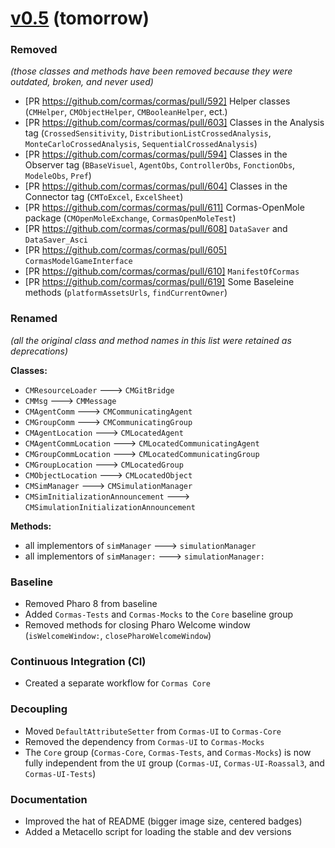 # [v0.5](https://github.com/cormas/cormas/compare/pre-v0.5...master) (tomorrow)

### Removed 

_(those classes and methods have been removed because they were outdated, broken, and never used)_

- [PR https://github.com/cormas/cormas/pull/592] Helper classes (`CMHelper`, `CMObjectHelper`, `CMBooleanHelper`, ect.)
- [PR https://github.com/cormas/cormas/pull/603] Classes in the Analysis tag (`CrossedSensitivity`, `DistributionListCrossedAnalysis`, `MonteCarloCrossedAnalysis`, `SequentialCrossedAnalysis`)
- [PR https://github.com/cormas/cormas/pull/594] Classes in the Observer tag (`BBaseVisuel`, `AgentObs`, `ControllerObs`, `FonctionObs`, `ModeleObs`, `Pref`)
- [PR https://github.com/cormas/cormas/pull/604] Classes in the Connector tag (`CMToExcel`, `ExcelSheet`)
- [PR https://github.com/cormas/cormas/pull/611] Cormas-OpenMole package (`CMOpenMoleExchange`, `CormasOpenMoleTest`)
- [PR https://github.com/cormas/cormas/pull/608] `DataSaver` and `DataSaver_Asci`
- [PR https://github.com/cormas/cormas/pull/605] `CormasModelGameInterface`
- [PR https://github.com/cormas/cormas/pull/610] `ManifestOfCormas`
- [PR https://github.com/cormas/cormas/pull/619] Some Baseleine methods (`platformAssetsUrls`, `findCurrentOwner`)

### Renamed

_(all the original class and method names in this list were retained as deprecations)_

**Classes:**
- `CMResourceLoader` ---> `CMGitBridge`
- `CMMsg` ---> `CMMessage`
- `CMAgentComm` ---> `CMCommunicatingAgent`
- `CMGroupComm` ---> `CMCommunicatingGroup`
- `CMAgentLocation` ---> `CMLocatedAgent`
- `CMAgentCommLocation` ---> `CMLocatedCommunicatingAgent`
- `CMGroupCommLocation` ---> `CMLocatedCommunicatingGroup`
- `CMGroupLocation` ---> `CMLocatedGroup`
- `CMObjectLocation` ---> `CMLocatedObject`
- `CMSimManager` ---> `CMSimulationManager`
- `CMSimInitializationAnnouncement` ---> `CMSimulationInitializationAnnouncement`

**Methods:**
- all implementors of `simManager` ---> `simulationManager`
- all implementors of `simManager:` ---> `simulationManager:`

### Baseline

- Removed Pharo 8 from baseline
- Added `Cormas-Tests` and `Cormas-Mocks` to the `Core` baseline group
- Removed methods for closing Pharo Welcome window (`isWelcomeWindow:`, `closePharoWelcomeWindow`)

### Continuous Integration (CI)

- Created a separate workflow for `Cormas Core`

### Decoupling

- Moved `DefaultAttributeSetter` from `Cormas-UI` to `Cormas-Core`
- Removed the dependency from `Cormas-UI` to `Cormas-Mocks`
- The `Core` group (`Cormas-Core`, `Cormas-Tests`, and `Cormas-Mocks`) is now fully independent from the `UI` group (`Cormas-UI`, `Cormas-UI-Roassal3`, and `Cormas-UI-Tests`)

### Documentation

- Improved the hat of README (bigger image size, centered badges)
- Added a Metacello script for loading the stable and dev versions
